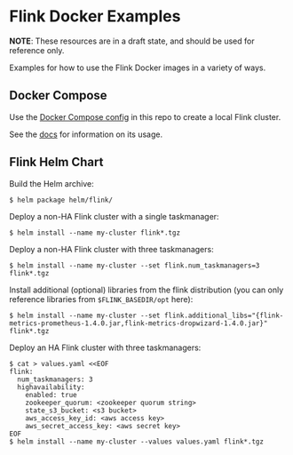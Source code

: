 Flink Docker Examples
=====================

**NOTE**: These resources are in a draft state, and should be used for reference only.

Examples for how to use the Flink Docker images in a variety of ways.

Docker Compose
--------------

Use the [Docker Compose config](docker-compose.yml) in this repo to create a local Flink cluster.

See the [docs](https://ci.apache.org/projects/flink/flink-docs-release-1.2/setup/docker.html) for
information on its usage.

Flink Helm Chart
----------------

Build the Helm archive:

    $ helm package helm/flink/

Deploy a non-HA Flink cluster with a single taskmanager:

    $ helm install --name my-cluster flink*.tgz

Deploy a non-HA Flink cluster with three taskmanagers:

    $ helm install --name my-cluster --set flink.num_taskmanagers=3 flink*.tgz

Install additional (optional) libraries from the flink distribution (you can only reference libraries from `$FLINK_BASEDIR/opt` here):

	$ helm install --name my-cluster --set flink.additional_libs="{flink-metrics-prometheus-1.4.0.jar,flink-metrics-dropwizard-1.4.0.jar}" flink*.tgz

Deploy an HA Flink cluster with three taskmanagers:

    $ cat > values.yaml <<EOF
    flink:
      num_taskmanagers: 3
      highavailability:
        enabled: true
        zookeeper_quorum: <zookeeper quorum string>
        state_s3_bucket: <s3 bucket>
        aws_access_key_id: <aws access key>
        aws_secret_access_key: <aws secret key>
    EOF
    $ helm install --name my-cluster --values values.yaml flink*.tgz
